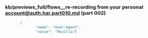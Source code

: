 ### kb/previews_full/flows__re-recording from your personal account@auth.har.part010.md (part 002)

```md
       {
              "name": "User-Agent",
              "value": "Mozilla/5
```

```
